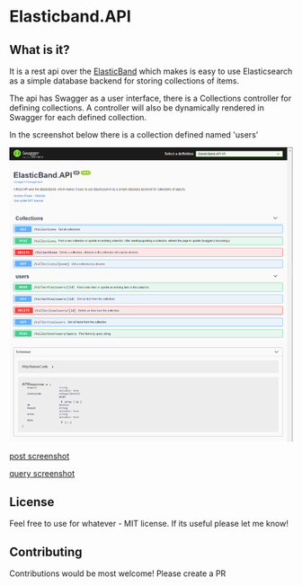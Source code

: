# Elasticband.API

## What is it?

It is a rest api over the [ElasticBand](https://github.com/andrewjpoole/elasticband) which makes is easy to use Elasticsearch as a simple database backend for storing collections of items.

The api has Swagger as a user interface, there is a Collections controller for defining collections. A controller will also be dynamically rendered in Swagger for each defined collection.

In the screenshot below there is a collection defined named 'users'

![screenshot](screenshot.png)

[post screenshot](screenshot_post.png)

[query screenshot](screenshot_query.png)

## License

Feel free to use for whatever - MIT license. If its useful please let me know!

## Contributing

Contributions would be most welcome! Please create a PR
